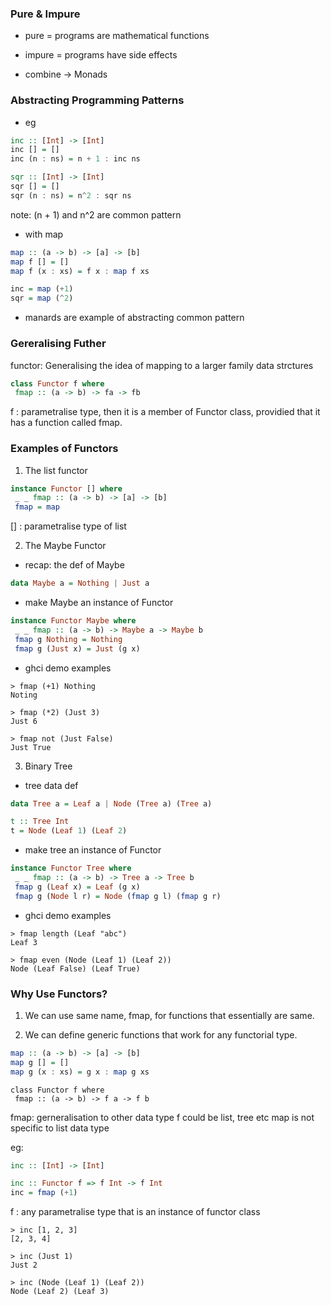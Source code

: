### Pure & Impure
- pure = programs are mathematical functions

- impure = programs have side effects

- combine -> Monads

### Abstracting Programming Patterns
- eg
```haskell
inc :: [Int] -> [Int] 
inc [] = []
inc (n : ns) = n + 1 : inc ns

sqr :: [Int] -> [Int]
sqr [] = []
sqr (n : ns) = n^2 : sqr ns
```
note: (n + 1) and n^2 are common pattern

- with map
```haskell
map :: (a -> b) -> [a] -> [b]
map f [] = []
map f (x : xs) = f x : map f xs

inc = map (+1)
sqr = map (^2)
```

- manards are example of abstracting common pattern

### Gereralising Futher
functor: Generalising the idea of mapping to a larger family data strctures
```haskell
class Functor f where
 fmap :: (a -> b) -> fa -> fb
```
f : parametralise type, then it is a member of Functor class, providied that it has a function called fmap.

### Examples of Functors

1. The list functor
```haskell
instance Functor [] where
 _ _ fmap :: (a -> b) -> [a] -> [b]
 fmap = map
```
[] : parametralise type of list

2. The Maybe Functor
- recap: the def of Maybe
```haskell
data Maybe a = Nothing | Just a
```

- make Maybe an instance of Functor
```haskell
instance Functor Maybe where
 _ _ fmap :: (a -> b) -> Maybe a -> Maybe b
 fmap g Nothing = Nothing
 fmap g (Just x) = Just (g x)
```
- ghci demo examples

```
> fmap (+1) Nothing 
Noting

> fmap (*2) (Just 3)
Just 6

> fmap not (Just False)
Just True
```

3. Binary Tree
- tree data def
```haskell
data Tree a = Leaf a | Node (Tree a) (Tree a)

t :: Tree Int
t = Node (Leaf 1) (Leaf 2)
```

- make tree an instance of Functor
```haskell
instance Functor Tree where
 _ _ fmap :: (a -> b) -> Tree a -> Tree b
 fmap g (Leaf x) = Leaf (g x)
 fmap g (Node l r) = Node (fmap g l) (fmap g r)
```

- ghci demo examples
```
> fmap length (Leaf "abc")
Leaf 3

> fmap even (Node (Leaf 1) (Leaf 2))
Node (Leaf False) (Leaf True)
```

### Why Use Functors?
1. We can use same name, fmap, for functions that essentially are same.

2. We can define generic functions that work for any functorial type.
```haskell
map :: (a -> b) -> [a] -> [b]
map g [] = []
map g (x : xs) = g x : map g xs
```

```hakell
class Functor f where
 fmap :: (a -> b) -> f a -> f b
```
fmap: gerneralisation to other data type
f could be list, tree etc
map is not specific to list data type

eg:
```haskell
inc :: [Int] -> [Int]
```

```haskell
inc :: Functor f => f Int -> f Int
inc = fmap (+1)
```
f : any parametralise type that is an instance of functor class

```
> inc [1, 2, 3]
[2, 3, 4]

> inc (Just 1)
Just 2

> inc (Node (Leaf 1) (Leaf 2))
Node (Leaf 2) (Leaf 3)
```


